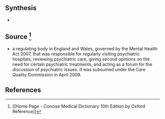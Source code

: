 ## Synthesis
- 
## Source [^1]
- a regulating body in England and Wales, governed by the Mental Health Act 2007, that was responsible for regularly visiting psychiatric hospitals, reviewing psychiatric care, giving second opinions on the need for certain psychiatric treatments, and acting as a forum for the discussion of psychiatric issues. It was subsumed under the Care Quality Commission in April 2009.
## References

[^1]: [[Home Page - Concise Medical Dictionary 10th Edition by Oxford Reference]]